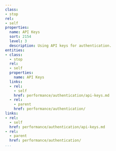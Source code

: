 ```yaml
---
class:
- stop
rel:
- self
properties:
  name: API Keys
  sort: 2154
  level: 3
  description: Using API keys for authentication.
entities:
- class:
  - stop
  rel:
  - self
  properties:
    name: API Keys
  links:
  - rel:
    - self
    href: performance/authentication/api-keys.md
  - rel:
    - parent
    href: performance/authentication/
links:
- rel:
  - self
  href: performance/authentication/api-keys.md
- rel:
  - parent
  href: performance/authentication/
...
```


